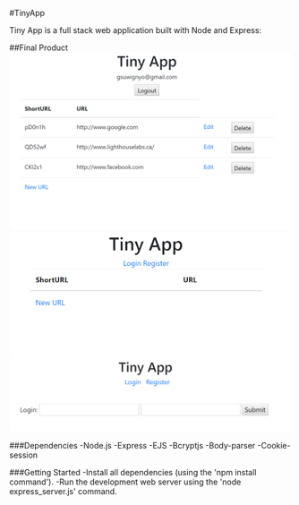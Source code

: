 #TinyApp

Tiny App is a full stack web application built with Node and Express:

##Final Product
!["Screenshot of Users URLs page"](https://raw.githubusercontent.com/suwignyo/tinyApp/master/screenshots/user_homepage.PNG)
!["Screenshot of URLs page"](https://raw.githubusercontent.com/suwignyo/tinyApp/master/screenshots/homepage.PNG)
!["Screenshot of Login page"](https://raw.githubusercontent.com/suwignyo/tinyApp/master/screenshots/loginpage.PNG)


###Dependencies
-Node.js
-Express
-EJS
-Bcryptjs
-Body-parser
-Cookie-session

###Getting Started
-Install all dependencies (using the 'npm install command').
-Run the development web server using the 'node express_server.js' command.

